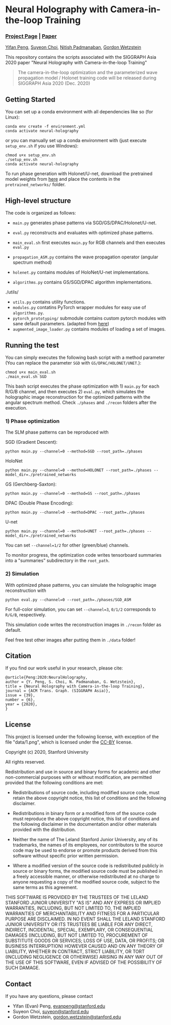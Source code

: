 # Neural Holography with Camera-in-the-loop Training
### [Project Page](http://www.computationalimaging.org/publications/neuralholography/)  | [Paper](http://www.computationalimaging.org/wp-content/uploads/2020/08/NeuralHolography_SIGAsia2020.pdf)

[Yifan Peng](http://stanford.edu/~evanpeng/), [Suyeon Choi](https://choisuyeon.github.io/), [Nitish Padmanaban](https://nitish.me/), [Gordon Wetzstein](http://stanford.edu/~gordonwz/)

This repository contains the scripts associated with the SIGGRAPH Asia 2020 paper "Neural Holography with Camera-in-the-loop Training"

> The camera-in-the-loop optimization and the parameterized wave propagation model / Holonet training code will be released during SIGGRAPH Asia 2020 (Dec. 2020)
## Getting Started

You can set up a conda environment with all dependencies like so (for Linux):
```
conda env create -f environment.yml
conda activate neural-holography
```
or you can manually set up a conda environment with (just execute ```setup_env.sh``` if you use Windows):
```
chmod u+x setup_env.sh
./setup_env.sh
conda activate neural-holography
```
To run phase generation with Holonet/U-net, download the pretrained model weights from [here](https://drive.google.com/file/d/1Xr353I3ycRFBXLoIjYTzUbdWzurW0N_H/view?usp=sharing) and place the contents in the ```pretrained_networks/``` folder. 

## High-level structure

The code is organized as follows:

* ```main.py``` generates phase patterns via SGD/GS/DPAC/Holonet/U-net.
* ```eval.py``` reconstructs and evaluates with optimized phase patterns. 
* ```main_eval.sh``` first executes ```main.py``` for RGB channels and then executes ```eval.py```



* ```propagation_ASM.py``` contains the wave propagation operator (angular spectrum method)
* ```holenet.py``` contains modules of HoloNet/U-net implementations.
* ```algorithms.py``` contains GS/SGD/DPAC algorithm implementations.

./utils/
* ```utils.py``` contains utility functions.
* ```modules.py``` contatins PyTorch wrapper modules for easy use of ```algorithms.py```.
* ```pytorch_prototyping/``` submodule contains custom pytorch modules with sane default parameters. (adapted from [here](https://github.com/vsitzmann/pytorch_prototyping))
* ```augmented_image_loader.py``` contains modules of loading a set of images.


## Running the test

You can simply executes the following bash script with a method parameter (You can replace the parameter ```SGD``` with ```GS/DPAC/HOLONET/UNET```.):
```
chmod u+x main_eval.sh
./main_eval.sh SGD
```


This bash script executes the phase optimization with 1) ```main.py``` for each R/G/B channel, and then executes 2) ```eval.py```, which simulates the holographic image reconstruction for the optimized patterns with the angular spectrum method.
Check ```./phases``` and ```./recon``` folders after the execution.

### 1) Phase optimization
The SLM phase patterns can be reproduced with

SGD (Gradient Descent):
```
python main.py --channel=0 --method=SGD --root_path=./phases
```
HoloNet
```
python main.py --channel=0 --method=HOLONET --root_path=./phases --model_dir=./pretrained_networks
```

GS (Gerchberg-Saxton):
```
python main.py --channel=0 --method=GS --root_path=./phases
```

DPAC (Double Phase Encoding):
```
python main.py --channel=0 --method=DPAC --root_path=./phases
```
U-net
```
python main.py --channel=0 --method=UNET --root_path=./phases --model_dir=./pretrained_networks
```
You can set ```--channel=1/2``` for other (green/blue) channels.

To monitor progress, the optimization code writes tensorboard summaries into a "summaries" subdirectory in the ```root_path```.

### 2) Simulation
With optimized phase patterns, you can simulate the holographic image reconstruction with 

```
python eval.py --channel=0 --root_path=./phases/SGD_ASM
```

For full-color simulation, you can set ```--channel=3```, ```0/1/2``` corresponds to `R/G/B`, respectively.

This simulation code writes the reconstruction images in ```./recon``` folder as default.

Feel free test other images after putting them in ```./data``` folder!


## Citation
If you find our work useful in your research, please cite:

```
@article{Peng:2020:NeuralHolography,
author = {Y. Peng, S. Choi, N. Padmanaban, G. Wetzstein},
title = {Neural Holography with Camera-in-the-loop Training},
journal = {ACM Trans. Graph. (SIGGRAPH Asia)},
issue = {39},
number = {6},
year = {2020},
}
```

## License
This project is licensed under the following license, with exception of the file "data/1.png", which is licensed under the [CC-BY](https://creativecommons.org/licenses/by/3.0/) license.


Copyright (c) 2020, Stanford University

All rights reserved.

Redistribution and use in source and binary forms for academic and other non-commercial purposes with or without modification, are permitted provided that the following conditions are met:

* Redistributions of source code, including modified source code, must retain the above copyright notice, this list of conditions and the following disclaimer.

* Redistributions in binary form or a modified form of the source code must reproduce the above copyright notice, this list of conditions and the following disclaimer in the documentation and/or other materials provided with the distribution.

* Neither the name of The Leland Stanford Junior University, any of its trademarks, the names of its employees, nor contributors to the source code may be used to endorse or promote products derived from this software without specific prior written permission.

* Where a modified version of the source code is redistributed publicly in source or binary forms, the modified source code must be published in a freely accessible manner, or otherwise redistributed at no charge to anyone requesting a copy of the modified source code, subject to the same terms as this agreement.

THIS SOFTWARE IS PROVIDED BY THE TRUSTEES OF THE LELAND STANFORD JUNIOR UNIVERSITY "AS IS" AND ANY EXPRESS OR IMPLIED WARRANTIES, INCLUDING, BUT NOT LIMITED TO, THE IMPLIED WARRANTIES OF MERCHANTABILITY AND FITNESS FOR A PARTICULAR PURPOSE ARE DISCLAIMED. IN NO EVENT SHALL THE LELAND STANFORD JUNIOR UNIVERSITY OR ITS TRUSTEES BE LIABLE FOR ANY DIRECT, INDIRECT, INCIDENTAL, SPECIAL, EXEMPLARY, OR CONSEQUENTIAL DAMAGES (INCLUDING, BUT NOT LIMITED TO, PROCUREMENT OF SUBSTITUTE GOODS OR SERVICES; LOSS OF USE, DATA, OR PROFITS; OR BUSINESS INTERRUPTION) HOWEVER CAUSED AND ON ANY THEORY OF LIABILITY, WHETHER IN CONTRACT, STRICT LIABILITY, OR TORT (INCLUDING NEGLIGENCE OR OTHERWISE) ARISING IN ANY WAY OUT OF THE USE OF THIS SOFTWARE, EVEN IF ADVISED OF THE POSSIBILITY OF SUCH DAMAGE.

## Contact
If you have any questions, please contact

* Yifan (Evan) Peng, evanpeng@stanford.edu
* Suyeon Choi, suyeon@stanford.edu 
* Gordon Wetzstein, gordon.wetzstein@stanford.edu 